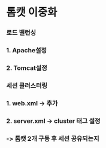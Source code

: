 # 톰캣 이중화
### 로드 밸런싱
### 1. Apache설정
### 2. Tomcat설정

### 세션 클러스터링
### 1. web.xml ->  <distrubutable />추가
### 2. server.xml -> cluster 태그 설정

### -> 톰캣 2개 구동 후 세션 공유되는지 
